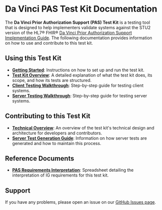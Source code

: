 # Da Vinci PAS Test Kit Documentation

The **Da Vinci Prior Authorization Support (PAS) Test Kit** is a testing tool
that is designed to help implementers validate systems against the STU2
version of the HL7® FHIR® [Da Vinci Prior Authorization Support Implementation
Guide](https://hl7.org/fhir/us/davinci-pas/STU2/). The following documentation
provides information on how to use and contribute to this test kit.

## Using this Test Kit

*   **[Getting Started](../tree/main/README.md#getting-started)**: Instructions on how to set up and run the test kit.
*   **[Test Kit Overview](https://github.com/inferno-framework/davinci-pas-test-kit/wiki/Overview)**: A detailed explanation of what the test kit does, its scope, and how its tests are structured.
*   **[Client Testing Walkthrough](https://github.com/inferno-framework/davinci-pas-test-kit/wiki/Client-Walkthrough)**: Step-by-step guide for testing client systems.
*   **[Server Testing Walkthrough](https://github.com/inferno-framework/davinci-pas-test-kit/wiki/Server-Walkthrough)**: Step-by-step guide for testing server systems.

## Contributing to this Test Kit

*   **[Technical Overview](https://github.com/inferno-framework/davinci-pas-test-kit/wiki/Technical-Overview)**: An overview of the test kit's technical design and architecture for developers and contributors.
*   **[Server Test Generation Guide](https://github.com/inferno-framework/davinci-pas-test-kit/wiki/Test-Generation-Guide)**: Information on how server tests are generated and how to maintain this process.

## Reference Documents

*   **[PAS Requirements Interpretation](../tree/main/lib/davinci_pas_test_kit/docs/PAS-Requirements-Interpretation.xlsx)**: Spreadsheet detailing the interpretation of IG requirements for this test kit.

## Support

If you have any problems, please open an issue on our [GitHub Issues page](https://github.com/inferno-framework/davinci-pas-test-kit/issues).
